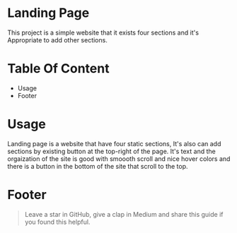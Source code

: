 # Landing Page
This project is a simple website that it exists four sections and it's Appropriate to add other sections.
# Table Of Content
- Usage
- Footer
# Usage
Landing page is a website that have four static sections, It's also can add sections by existing button at the top-right of the page. It's text and the orgaization of the site is good with smoooth scroll and nice hover colors and there is a button in the bottom of the site that scroll to the top. 
# Footer
> Leave a star in GitHub, give a clap in Medium and share this guide if you found this helpful. 